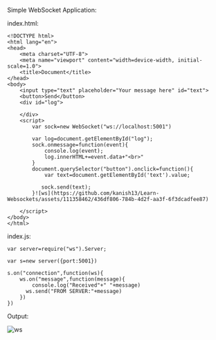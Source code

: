 Simple WebSocket Application:

index.html:

    <!DOCTYPE html>
    <html lang="en">
    <head>
        <meta charset="UTF-8">
        <meta name="viewport" content="width=device-width, initial-scale=1.0">
        <title>Document</title>
    </head>
    <body>
        <input type="text" placeholder="Your message here" id="text">
        <button>Send</button>
        <div id="log">
    
        </div>
        <script>
            var sock=new WebSocket("ws://localhost:5001")
            
            var log=document.getElementById("log");
            sock.onmessage=function(event){
                console.log(event);
                log.innerHTML+=event.data+"<br>"
            }
            document.querySelector("button").onclick=function(){
                var text=document.getElementById('text').value;
                
               sock.send(text);
            }![ws](https://github.com/kanish13/Learn-Websockets/assets/111358462/436df806-784b-4d2f-aa3f-6f3dcadfee87)

        </script>
    </body>
    </html>

index.js:

    var server=require("ws").Server;
    
    var s=new server({port:5001})
    
    s.on("connection",function(ws){
        ws.on("message",function(message){
            console.log("Received"+" "+message)
          ws.send("FROM SERVER:"+message)
        })
    })

Output:

![ws](https://github.com/kanish13/Learn-Websockets/assets/111358462/0b381cf7-f892-4d63-a63b-9ba469be255c)

